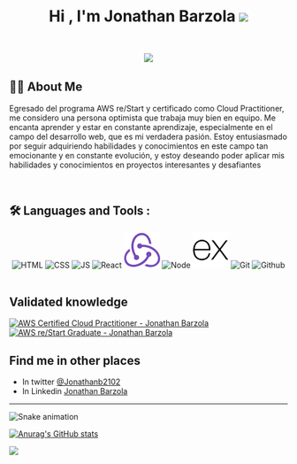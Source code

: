 <h1 align="center">Hi , I'm Jonathan Barzola <img src="https://media.giphy.com/media/hvRJCLFzcasrR4ia7z/giphy.gif" width="35"></h1>
<br>
<p align="center">
 <a href="https://github.com/DenverCoder1/readme-typing-svg"><img src="https://readme-typing-svg.herokuapp.com?size=30&duration=5001&color=5EB0F7&background=FF31B700&lines=Full+Stack+Web+Developer"></a>
</p>


## :man_technologist: About Me
   
<div>
  <p>Egresado del programa AWS re/Start y certificado como Cloud Practitioner, me considero una persona optimista que trabaja muy bien en equipo. Me encanta aprender y estar en constante aprendizaje, especialmente en el campo del desarrollo web, que es mi verdadera pasión. Estoy entusiasmado por seguir adquiriendo habilidades y conocimientos en este campo tan emocionante y en constante evolución, y estoy deseando poder aplicar mis habilidades y conocimientos en proyectos interesantes y desafiantes</p>
</div>

<br>

## :hammer_and_wrench: Languages and Tools :
<div style="display: inline_block" align="center">
  <img alt="HTML" height="65" width="65" src="https://media.giphy.com/media/XAxylRMCdpbEWUAvr8/giphy.gif">
  <img alt="CSS" height="65" width="65" src="https://media.giphy.com/media/fsEaZldNC8A1PJ3mwp/giphy.gif">
  <img alt="JS" height="60" width="60" src="https://media.giphy.com/media/ln7z2eWriiQAllfVcn/giphy.gif">
  <img alt="React" height="65" width="65" src="https://media.giphy.com/media/eNAsjO55tPbgaor7ma/giphy.gif">
  <img alt="Redux" height="65" width="65" src="https://raw.githubusercontent.com/devicons/devicon/master/icons/redux/redux-original.svg">
  <img alt="Node" height="65" width="65" src="https://media.giphy.com/media/kdFc8fubgS31b8DsVu/giphy.gif">
  <img alt="Express" height="65" width="65" src="https://raw.githubusercontent.com/devicons/devicon/master/icons/express/express-original.svg">
  <!-- <img alt="Sequelize" height="50" width="50" src="https://raw.githubusercontent.com/devicons/devicon/master/icons/sequelize/sequelize-original.svg"> -->
  <!-- <img alt="MySQL" height="50" width="50" src="https://raw.githubusercontent.com/devicons/devicon/master/icons/mysql/mysql-original-wordmark.svg"> -->
  <!-- <img alt="PostgreSQL" height="50" width="50" src="https://raw.githubusercontent.com/devicons/devicon/master/icons/postgresql/postgresql-original.svg"> -->
  <img alt="Git" height="65" width="120" src="https://media.giphy.com/media/kH1DBkPNyZPOk0BxrM/giphy.gif">
  <img alt="Github" height="65" width="65" src="https://media.giphy.com/media/KzJkzjggfGN5Py6nkT/giphy.gif">
  <!-- <img alt="Firebase" height="50" width="50" src="https://media.giphy.com/media/Ri2TUcKlaOcaDBxFpY/giphy.gif"> -->
</div>
  
<br>

## Validated knowledge
<a href="https://www.credly.com/badges/99b710b4-46cb-4eb9-ab98-22b67103b76d/public_url" target="_blank"><img height="130" width="130" src="https://images.credly.com/size/680x680/images/00634f82-b07f-4bbd-a6bb-53de397fc3a6/image.png" alt="AWS Certified Cloud Practitioner - Jonathan Barzola"></a>
<a href="https://www.credly.com/badges/a3a2de26-7b11-4488-9cc9-43a504f7fa78/public_url" target="_blank"><img height="130" width="130" src="https://images.credly.com/size/340x340/images/44e2c252-5d19-4574-9646-005f7225bf53/image.png" alt="AWS re/Start Graduate - Jonathan Barzola"></a>


## Find me in other places
-   In twitter  [@Jonathanb2102](https://twitter.com/jonathanb2102)
-   In Linkedin [Jonathan Barzola](https://www.linkedin.com/in/jonathanbarzola/)
   
---

![Snake animation](https://github.com/rencas1207/rencas1207/blob/output/github-contribution-grid-snake.svg)

[![Anurag's GitHub stats](https://github-readme-stats.vercel.app/api?username=jonathanbarzola)](https://github.com/anuraghazra/github-readme-stats)

![](https://komarev.com/ghpvc/?username=jonathanbarzola&style=for-the-badge)

